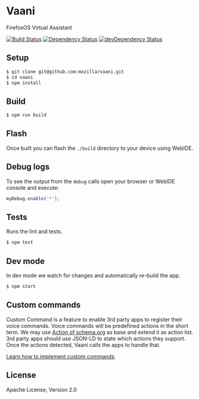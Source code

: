 # Vaani

FirefoxOS Virtual Assistant

[![Build Status](https://travis-ci.org/mozilla/vaani.svg?branch=master)](https://travis-ci.org/mozilla/vaani)
[![Dependency Status](https://david-dm.org/mozilla/vaani.svg?style=flat)](https://david-dm.org/mozilla/vaani)
[![devDependency Status](https://david-dm.org/mozilla/vaani/dev-status.svg?style=flat)](https://david-dm.org/mozilla/vaani#info=devDependencies)

## Setup

```bash
$ git clone git@github.com:mozilla/vaani.git
$ cd vaani
$ npm install
```

## Build

```bash
$ npm run build
```

## Flash

Once built you can flash the `./build` directory to your device using WebIDE.

## Debug logs

To see the output from the `debug` calls open your browser or WebIDE console and execute:

```js
myDebug.enable('*');
```

## Tests

Runs the lint and tests.

```js
$ npm test
```

## Dev mode

In dev mode we watch for changes and automatically re-build the app.

```bash
$ npm start
```

## Custom commands

Custom Command is a feature to enable 3rd party apps to register their voice
commands. Voice commands will be predefined actions in the short term. We may
use [Action of schema.org](http://schema.org/Action) as base and extend it as
action list. 3rd party apps should use JSON-LD to state which actions they
support. Once the actions detected, Vaani calls the apps to handle that. 

[Learn how to implement custom
commands](https://wiki.mozilla.org/Firefox_OS/Vaani/Custom_Command).

## License

Apache License, Version 2.0
